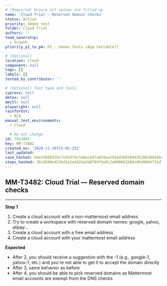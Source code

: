 ```yaml
---
# (Required) Ensure all values are filled up
name: 'Cloud Trial — Reserved domain checks'
status: Active
priority: Smoke test
folder: Cloud Trial
authors: ''
team_ownership:
  - Growth
priority_p1_to_p4: P1 - Smoke Tests (App testable?)

# (Optional)
location: Cloud
component: null
tags: []
labels: []
tested_by_contributor: ''

# (Optional) Test type and tools
cypress: null
detox: null
mmctl: null
playwright: null
rainforest:
  - N/A
manual_test_environments:
  - Cloud

  # Do not change
id: 7813481
key: MM-T3482
created_on: '2020-11-10T15:05:25Z'
last_updated: ''
case_hashed: dee3369832bc7c83d79c548acb07a019aa293ed36030443528836944bad24c0537cafccc9a3345877aa0a3f5ed0883df
steps_hashed: 3b1d566ed23bd1a1ed42da2d0769f5e9c2a090061b6dc05d9094731d7ea7282ee1fe1b53bdfc167fa4f94f4464577215
---
```


<!-- (Auto-generated) Based on frontmatter's "key" and "name" -->

## MM-T3482: Cloud Trial — Reserved domain checks

---

**Step 1**

1. Create a cloud account with a non-mattermost email address
2. Try to create a workspace with reserved domain names: google, yahoo, alipay...
3. Create a cloud account with a free email address
4. Create a cloud account with your mattermost email address

**Expected**

- After 2, you should receive a suggestion with the -1 (e.g., google-1, yahoo-1, etc.) and you're not able to get it to accept the domain directly
- After 3, same behavior as before
- After 4, you should be able to pick reserved domains as Mattermost email accounts are exempt from the DNS checks
